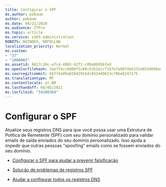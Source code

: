 ```yaml
---
title: Configurar o SPF
ms.author: pebaum
author: pebaum
ms.date: 04/21/2020
ms.audience: ITPro
ms.topic: article
ms.service: o365-administration
ROBOTS: NOINDEX, NOFOLLOW
localization_priority: Normal
ms.custom:
- "37"
- "1000003"
ms.assetid: 6817c10c-e7c4-49b5-b272-c09a869567ed
ms.openlocfilehash: 3ae7fecc0d06f3c86c53b1bccf187efa907de6331e0534696edc1b0c80581f31
ms.sourcegitcommit: b5f7da89a650d2915dc652449623c78be6247175
ms.translationtype: MT
ms.contentlocale: pt-BR
ms.lasthandoff: 08/05/2021
ms.locfileid: "54108364"
---
```

# <a name="set-up-spf"></a>Configurar o SPF

Atualize seus registros DNS para que você possa usar uma Estrutura de Política de Remetente (SPF) com seu domínio personalizado para validar emails de saída enviados do seu domínio personalizado. Isso ajuda a impedir que outras pessoas "spoofing" emails como se fossem enviados do seu domínio.
  
- [Configurar o SPF para ajudar a prevenir falsificação](/microsoft-365/security/office-365-security/set-up-spf-in-office-365-to-help-prevent-spoofing)

- [Solução de problemas de registros SPF](/microsoft-365/security/office-365-security/how-office-365-uses-spf-to-prevent-spoofing#SPFTroubleshoot)

- [Ajudar a configurar todos os registros DNS](/microsoft-365/admin/get-help-with-domains/create-dns-records-at-any-dns-hosting-provider)
